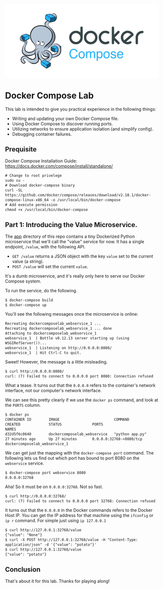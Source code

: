![Overview](./images/compose.jpeg) 

# Docker Compose Lab

This lab is intended to give you practical experience in the following things:

* Writing and updating your own Docker Compose file.
* Using Docker Compose to discover running ports.
* Utilizing networks to ensure application isolation (and simplify config).
* Debugging container failures.

## Prequisite
Docker Compose Installation Guide: https://docs.docker.com/compose/install/standalone/
```
# Change to root privelege
sudo su -
# Download docker-compose binary
curl -SL https://github.com/docker/compose/releases/download/v2.18.1/docker-compose-linux-x86_64 -o /usr/local/bin/docker-compose
# Add execute permission
chmod +x /usr/local/bin/docker-compose
```

## Part 1: Introducing the Value Microservice.

The [app](app/) directory of this repo contains a tiny Dockerized Python microservice that we'll call the "value" service for now. It has a single endpoint, `/value`, with the following API.
* `GET /value` returns a JSON object with the key `value` set to the current value (a string).
* `POST /value` will set the current `value`.

It's a dumb microservice, and it's really only here to serve our Docker Compose system.  

To run the service, do the following.

```
$ docker-compose build
$ docker-compose up
```

You'll see the following messages once the microservice is online:

```
Recreating dockercomposelab_webservice_1 ...
Recreating dockercomposelab_webservice_1 ... done
Attaching to dockercomposelab_webservice_1
webservice_1  | Bottle v0.12.13 server starting up (using WSGIRefServer())...
webservice_1  | Listening on http://0.0.0.0:8080/
webservice_1  | Hit Ctrl-C to quit.
```

Sweet! However, the message is a little misleading. 

```
$ curl http://0.0.0.0:8080/
curl: (7) Failed to connect to 0.0.0.0 port 8080: Connection refused
```

What a tease. It turns out that the `0.0.0.0` refers to the container's network interface, not our computer's network interface.

We can see this pretty clearly if we use the `docker ps` command, and look at the `PORTS` column.


```
$ docker ps
CONTAINER ID        IMAGE                         COMMAND             CREATED             STATUS              PORTS                     NAMES
d32d5f6c0640        dockercomposelab_webservice   "python app.py"     27 minutes ago      Up 27 minutes       0.0.0.0:32768->8080/tcp   dockercomposelab_webservice_1
```

We can get just the mapping with the `docker-compose port` command. The following lets us find out which port has bound to port 8080 on the `webservice` service. 

```
$ docker-compose port webservice 8080
0.0.0.0:32768
```

Aha! So it must be on `0.0.0.0:32768`. Not so fast.

```
$ curl http://0.0.0.0:32768/
curl: (7) Failed to connect to 0.0.0.0 port 32768: Connection refused 
```

It turns out that the `0.0.0.0` in the Docker commands refers to the Docker Host IP. You can get the IP address for that machine using the `ifconfig` or `ip r` command. For simple just using `ip 127.0.0.1`

```
$ curl http://127.0.0.1:32768/value
{"value": "None"}
$ curl -X POST http://127.0.0.1:32768/value -H "Content-Type: application/json" -d '{"value": "potato"}'
$ curl http://127.0.0.1:32768/value
{"value": "potato"}
```

## Conclusion

That's about it for this lab. Thanks for playing along!
